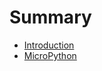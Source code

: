 # Summary

* [Introduction](documentaiton/Introduction.md)
* [MicroPython](documentation/Micropython.md)

